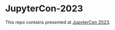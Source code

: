 # JupyterCon-2023
This repo contains presented at [JupyterCon 2023](https://cfp.jupytercon.com/2023/schedule/).
